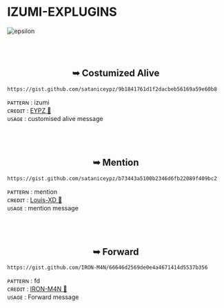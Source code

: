 # IZUMI-EXPLUGINS
![epsilon](https://i.imgur.com/J2m8RRH.jpeg)
<br>

<br><br>
<h2 align="center">  ➥ Costumized Alive </h1>


```
https://gist.github.com/sataniceypz/9b1841761d1f2dacbeb56169a59e60b8
```
ᴩᴀᴛᴛᴇʀɴ : izumi <br/>
ᴄʀᴇᴅɪᴛ : <a href="https://www.github.com/sataniceypz">EYPZ 🌟</a> <br />
ᴜꜱᴀɢᴇ : customised alive message <br />
<br />
<br />
<br />

<h2 align="center">  ➥ Mention </h1>


```
https://gist.github.com/sataniceypz/b73443a5100b2346d6fb22089f409bc2
```
ᴩᴀᴛᴛᴇʀɴ : mention <br/>
ᴄʀᴇᴅɪᴛ : <a href="https://www.github.com/Louis-XD">Louis-XD 🌟</a> <br />
ᴜꜱᴀɢᴇ : mention message <br />
<br />
<br />
<br />

<h2 align="center">  ➥ Forward </h1>


```
https://gist.github.com/IRON-M4N/66646d2569de0e4a4671414d5537b356
```
ᴩᴀᴛᴛᴇʀɴ : fd <br/>
ᴄʀᴇᴅɪᴛ : <a href="https://www.github.com/IRON-M4N">IRON-M4N 🌟</a> <br />
ᴜꜱᴀɢᴇ : Forward message <br />
<br />
<br />
<br />
